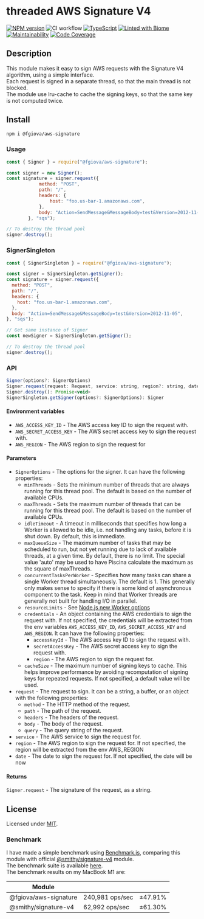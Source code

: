 # threaded AWS Signature V4

[![NPM version](https://img.shields.io/npm/v/@fgiova/aws-signature.svg?style=flat)](https://www.npmjs.com/package/@fgiova/aws-signature)
![CI workflow](https://github.com/fgiova/aws-signature/actions/workflows/node.js.yml/badge.svg)
[![TypeScript](https://img.shields.io/badge/%3C%2F%3E-TypeScript-%230074c1.svg)](http://www.typescriptlang.org/)
[![Linted with Biome](https://img.shields.io/badge/Linted_with-Biome-60a5fa?style=flat&logo=biome)](https://biomejs.dev)
[![Maintainability](https://qlty.sh/gh/fgiova/projects/aws-signature/maintainability.svg)](https://qlty.sh/gh/fgiova/projects/aws-signature)
[![Code Coverage](https://qlty.sh/gh/fgiova/projects/aws-signature/coverage.svg)](https://qlty.sh/gh/fgiova/projects/aws-signature)

## Description
This module makes it easy to sign AWS requests with the Signature V4 algorithm, using a simple interface.<br/>
Each request is signed in a separate thread, so that the main thread is not blocked. <br/>
The module use lru-cache to cache the signing keys, so that the same key is not computed twice.

## Install
```bash
npm i @fgiova/aws-signature
```

### Usage
```js
const { Signer } = require("@fgiova/aws-signature");

const signer = new Signer();
const signature = signer.request({
			method: "POST",
			path: "/",
			headers: {
				host: "foo.us-bar-1.amazonaws.com",
			},
			body: "Action=SendMessage&MessageBody=test&Version=2012-11-05",
		}, "sqs");

// To destroy the thread pool 
signer.destroy();
```

### SignerSingleton
```js
const { SignerSingleton } = require("@fgiova/aws-signature");

const signer = SignerSingleton.getSigner();
const signature = signer.request({
  method: "POST",
  path: "/",
  headers: {
    host: "foo.us-bar-1.amazonaws.com",
  },
  body: "Action=SendMessage&MessageBody=test&Version=2012-11-05",
}, "sqs");

// Get same instance of Signer
const newSigner = SignerSingleton.getSigner();

// To destroy the thread pool 
signer.destroy();
```

### API
```js
Signer(options?: SignerOptions)
Signer.request(request: Request, service: string, region?: string, date?: Date): string
Signer.destroy(): Promise<void>
SignerSingleton.getSigner(options?: SignerOptions): Signer
```
#### Environment variables
* `AWS_ACCESS_KEY_ID` - The AWS access key ID to sign the request with.
* `AWS_SECRET_ACCESS_KEY` - The AWS secret access key to sign the request with.
* `AWS_REGION` - The AWS region to sign the request for

#### Parameters
* `SignerOptions` - The options for the signer. It can have the following properties:
    * `minThreads` - Sets the minimum number of threads that are always running for this thread pool. The default is based on the number of available CPUs.
    * `maxThreads` - Sets the maximum number of threads that can be running for this thread pool. The default is based on the number of available CPUs.
    * `idleTimeout` -  A timeout in milliseconds that specifies how long a Worker is allowed to be idle, i.e. not handling any tasks, before it is shut down. By default, this is immediate.
    * `maxQueueSize` - The maximum number of tasks that may be scheduled to run, but not yet running due to lack of available threads, at a given time. By default, there is no limit. The special value 'auto' may be used to have Piscina calculate the maximum as the square of maxThreads.
    * `concurrentTasksPerWorker` - Specifies how many tasks can share a single Worker thread simultaneously. The default is 1. This generally only makes sense to specify if there is some kind of asynchronous component to the task. Keep in mind that Worker threads are generally not built for handling I/O in parallel.
    * `resourceLimits` - See [Node.js new Worker options](https://nodejs.org/api/worker_threads.html#worker_threads_new_worker_filename_options)
    * `credentials` - An object containing the AWS credentials to sign the request with. If not specified, the credentials will be extracted from the env variables `AWS_ACCESS_KEY_ID`, `AWS_SECRET_ACCESS_KEY` and `AWS_REGION`. It can have the following properties:
        * `accessKeyId` - The AWS access key ID to sign the request with.
        * `secretAccessKey` - The AWS secret access key to sign the request with.
        * `region` - The AWS region to sign the request for.
    * `cacheSize` - The maximum number of signing keys to cache. This helps improve performance by avoiding recomputation of signing keys for repeated requests. If not specified, a default value will be used.
* `request` - The request to sign. It can be a string, a buffer, or an object with the following properties:
    * `method` - The HTTP method of the request.
    * `path` - The path of the request.
    * `headers` - The headers of the request.
    * `body` - The body of the request.
    * `query` - The query string of the request.
* `service` - The AWS service to sign the request for.
* `region` - The AWS region to sign the request for. If not specified, the region will be extracted from the env AWS_REGION
* `date` - The date to sign the request for. If not specified, the date will be now

#### Returns
`Signer.request` - The signature of the request, as a string.

## License
Licensed under [MIT](./LICENSE).

### Benchmark
I have made a simple benchmark using [Benchmark.js](https://benchmarkjs.com/), comparing this module with official [@smithy/signature-v4](https://www.npmjs.com/package/@smithy/signature-v4) module. <br/>
The benchmark suite is available [here](./benchmark/benchmark.js). <br/>
The benchmark results on my MacBook M1 are: <br/>

| Module                |                  |          |
|-----------------------|------------------|----------|
| @fgiova/aws-signature | 240,981 ops/sec  | ±47.91%  |
| @smithy/signature-v4  | 62,992 ops/sec   | ±61.30%  |
